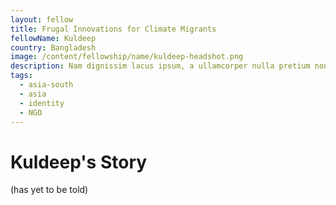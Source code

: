 ```yaml
---
layout: fellow
title: Frugal Innovations for Climate Migrants
fellowName: Kuldeep
country: Bangladesh
image: /content/fellowship/name/kuldeep-headshot.png
description: Nam dignissim lacus ipsum, a ullamcorper nulla pretium non. Aliquam sed enim faucibus, pulvinar felis at, vulputate augue.
tags:
  - asia-south
  - asia
  - identity
  - NGO
---
```

# Kuldeep's Story

(has yet to be told)



